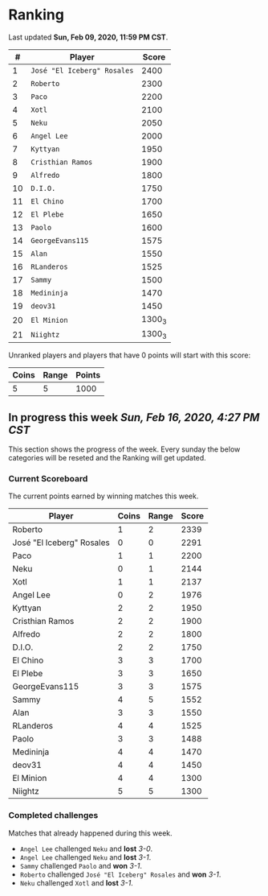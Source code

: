 # Ranking

Last updated **Sun, Feb 09, 2020, 11:59 PM CST**.

|#|Player|Score|
|-|------|-----|
|1|`José "El Iceberg" Rosales`|2400|
|2|`Roberto`|2300|
|3|`Paco`|2200|
|4|`Xotl`|2100|
|5|`Neku`|2050|
|6|`Angel Lee`|2000|
|7|`Kyttyan`|1950|
|8|`Cristhian Ramos`|1900|
|9|`Alfredo`|1800|
|10|`D.I.O.`|1750|
|11|`El Chino`|1700|
|12|`El Plebe`|1650|
|13|`Paolo`|1600|
|14|`GeorgeEvans115`|1575|
|15|`Alan`|1550|
|16|`RLanderos`|1525|
|17|`Sammy`|1500|
|18|`Medininja`|1470|
|19|`deov31`|1450|
|20|`El Minion`|1300<sub>3</sub>|
|21|`Niightz`|1300<sub>3</sub>|

Unranked players and players that have 0 points will start with this score:

|Coins|Range|Points|
|-----|-----|------|
|5|5|1000|



## In progress this week *Sun, Feb 16, 2020, 4:27 PM CST*
This section shows the progress of the week. Every sunday the below categories will be reseted and the Ranking will get updated.

### Current Scoreboard
The current points earned by winning matches this week.

|Player|Coins|Range|Score|
|------|-----|-----|-----|
|Roberto|1|2|2339|
|José "El Iceberg" Rosales|0|0|2291|
|Paco|1|1|2200|
|Neku|0|1|2144|
|Xotl|1|1|2137|
|Angel Lee|0|2|1976|
|Kyttyan|2|2|1950|
|Cristhian Ramos|2|2|1900|
|Alfredo|2|2|1800|
|D.I.O.|2|2|1750|
|El Chino|3|3|1700|
|El Plebe|3|3|1650|
|GeorgeEvans115|3|3|1575|
|Sammy|4|5|1552|
|Alan|3|3|1550|
|RLanderos|4|4|1525|
|Paolo|3|3|1488|
|Medininja|4|4|1470|
|deov31|4|4|1450|
|El Minion|4|4|1300|
|Niightz|5|5|1300|

### Completed challenges
Matches that already happened during this week.

* `Angel Lee` challenged `Neku` and **lost** *3-0*.
* `Angel Lee` challenged `Neku` and **lost** *3-1*.
* `Sammy` challenged `Paolo` and **won** *3-1*.
* `Roberto` challenged `José "El Iceberg" Rosales` and **won** *3-1*.
* `Neku` challenged `Xotl` and **lost** *3-1*.
